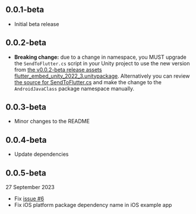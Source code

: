 ## 0.0.1-beta

* Initial beta release

## 0.0.2-beta

* **Breaking change:** due to a change in namespace, you MUST upgrade the `SendToFlutter.cs` script in your Unity project to use the new version from [the v0.0.2-beta release assets flutter_embed_unity_2022_3.unitypackage](https://github.com/learntoflutter/flutter_embed_unity/releases). Alternatively you can review [the source for SendToFlutter.cs](https://github.com/learntoflutter/flutter_embed_unity/blob/main/example_unity_2022_3_project/Assets/FlutterEmbed/SendToFlutter/SendToFlutter.cs) and make the change to the `AndroidJavaClass` package namespace manually.

## 0.0.3-beta

* Minor changes to the README

## 0.0.4-beta

* Update dependencies

## 0.0.5-beta

27 September 2023

* Fix [issue #6](https://github.com/learntoflutter/flutter_embed_unity/issues/6)
* Fix iOS platform package dependency name in iOS example app